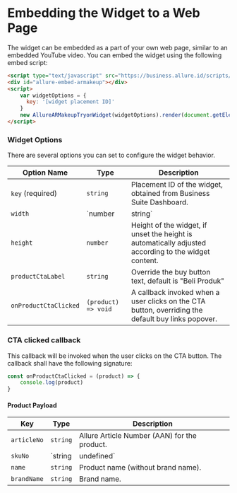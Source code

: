 # Embedding the Widget to a Web Page

The widget can be embedded as a part of your own web page, similar to an embedded YouTube video. You can embed the widget using the following embed script:

```html
<script type="text/javascript" src="https://business.allure.id/scripts/embed/armakeup.js"></script>
<div id="allure-embed-armakeup"></div>
<script>
    var widgetOptions = {
      key: '[widget placement ID]'
    }
    new AllureARMakeupTryonWidget(widgetOptions).render(document.getElementById('allure-embed-armakeup'));
</script>
```

### Widget Options
There are several options you can set to configure the widget behavior.

| Option Name           | Type                 | Description                                                                                          |
|-----------------------|----------------------|------------------------------------------------------------------------------------------------------|
| `key` (required)      | `string`             | Placement ID of the widget, obtained from Business Suite Dashboard.                                  |
| `width`               | `number | string`   | Width of the widget, default is "100%"                                                               |
| `height`              | `number`             | Height of the widget, if unset the height is automatically adjusted according to the widget content. |
| `productCtaLabel`     | `string`             | Override the buy button text, default is "Beli Produk"                                               |
| `onProductCtaClicked` | `(product) => void`  | A callback invoked when a user clicks on the CTA button, overriding the default buy links popover.     |

### CTA clicked callback
This callback will be invoked when the user clicks on the CTA button. The callback shall have the following signature:

```js
const onProductCtaClicked = (product) => {
    console.log(product)
}
```

#### Product Payload

| Key         | Type                  | Description                                             |
|-------------|-----------------------|---------------------------------------------------------|
| `articleNo` | `string`              | Allure Article Number (AAN) for the product.            |
| `skuNo`     | `string | undefined` | Custom SKU number as defined in a Product Override Set. |
| `name`      | `string`              | Product name (without brand name).                      |
| `brandName` | `string`              | Brand name.                                             |

